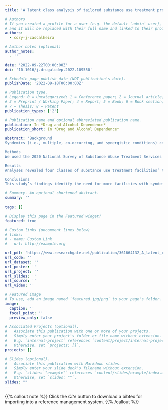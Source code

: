 ```yaml
---
title: 'A latent class analysis of tailored substance use treatment programs: Implications for treating syndemic conditions facing sexual and gender minority populations'

# Authors
# If you created a profile for a user (e.g. the default `admin` user), write the username (folder name) here
# and it will be replaced with their full name and linked to their profile.
authors:
  - cory-j-cascalheira

# Author notes (optional)
author_notes:
  - ''

date: '2022-09-22T00:00:00Z'
doi: '10.1016/j.drugalcdep.2022.109550'

# Schedule page publish date (NOT publication's date).
publishDate: '2022-09-18T00:00:00Z'

# Publication type.
# Legend: 0 = Uncategorized; 1 = Conference paper; 2 = Journal article;
# 3 = Preprint / Working Paper; 4 = Report; 5 = Book; 6 = Book section;
# 7 = Thesis; 8 = Patent
publication_types: ['2']

# Publication name and optional abbreviated publication name.
publication: In *Drug and Alcohol Dependence*
publication_short: In *Drug and Alcohol Dependence*

abstract: 'Background
Syndemics (i.e., multiple, co-occurring, and synergistic conditions) contribute to elevated substance use among sexual and gender minority (SGM) people relative to heterosexual, cisgender people. Research suggests that syndemic-informed and SGM-tailored treatments are effective in substance use treatment among SGM people. However, few studies have examined 1) the proportion of substance use treatment facilities offering syndemic-informed, SGM-tailored treatment programming; and 2) the availability and accessibility of syndemic-informed, SGM-tailored treatment programs across the U.S.

Methods
We used the 2020 National Survey of Substance Abuse Treatment Services (N-SSATS) dataset to perform a latent class analysis examining whether substance use treatment facilities’ tailored treatment programs cluster together to form distinct classes indicating whether facilities offer syndemic-informed and SGM-tailored programming. We then used multinomial logistic regression to examine associations between class membership and facility availability and accessibility.

Results
Analyses revealed four classes of substance use treatment facilities’ tailored programs. Facilities with syndemic-informed and SGM-tailored treatment programs compared to facilities with no tailored programs were more likely to be in the Northeast compared to the Midwest and South; to offer payment assistance versus not offer payment assistance; and to be private, for-profit facilities versus public or non-profit facilities.

Conclusions
This study’s findings identify the need for more facilities with syndemic-informed and SGM-tailored treatment, particularly in the Midwestern and Southern U.S. regions. Facilities offering syndemic-informed and SGM-tailored treatment might present accessibility barriers for low-income SGM people, as they were more likely to be private, for-profit facilities; however, they were more likely to offer payment assistance.'

# Summary. An optional shortened abstract.
summary: ''

tags: []

# Display this page in the Featured widget?
featured: true

# Custom links (uncomment lines below)
# links:
# - name: Custom Link
#   url: http://example.org

url_pdf: 'https://www.researchgate.net/publication/361664132_A_latent_class_analysis_of_tailored_substance_use_treatment_programs_Implications_for_treating_syndemic_conditions_facing_sexual_and_gender_minority_populations'
url_code: ''
url_dataset: ''
url_poster: ''
url_project: ''
url_slides: ''
url_source: ''
url_video: ''

# Featured image
# To use, add an image named `featured.jpg/png` to your page's folder.
image:
  caption: ''
  focal_point: ''
  preview_only: false

# Associated Projects (optional).
#   Associate this publication with one or more of your projects.
#   Simply enter your project's folder or file name without extension.
#   E.g. `internal-project` references `content/project/internal-project/index.md`.
#   Otherwise, set `projects: []`.
projects: []

# Slides (optional).
#   Associate this publication with Markdown slides.
#   Simply enter your slide deck's filename without extension.
#   E.g. `slides: "example"` references `content/slides/example/index.md`.
#   Otherwise, set `slides: ""`.
slides: ""
---
```


{{% callout note %}}
Click the _Cite_ button to download a bibtex for importing into a reference management system.
{{% /callout %}}
